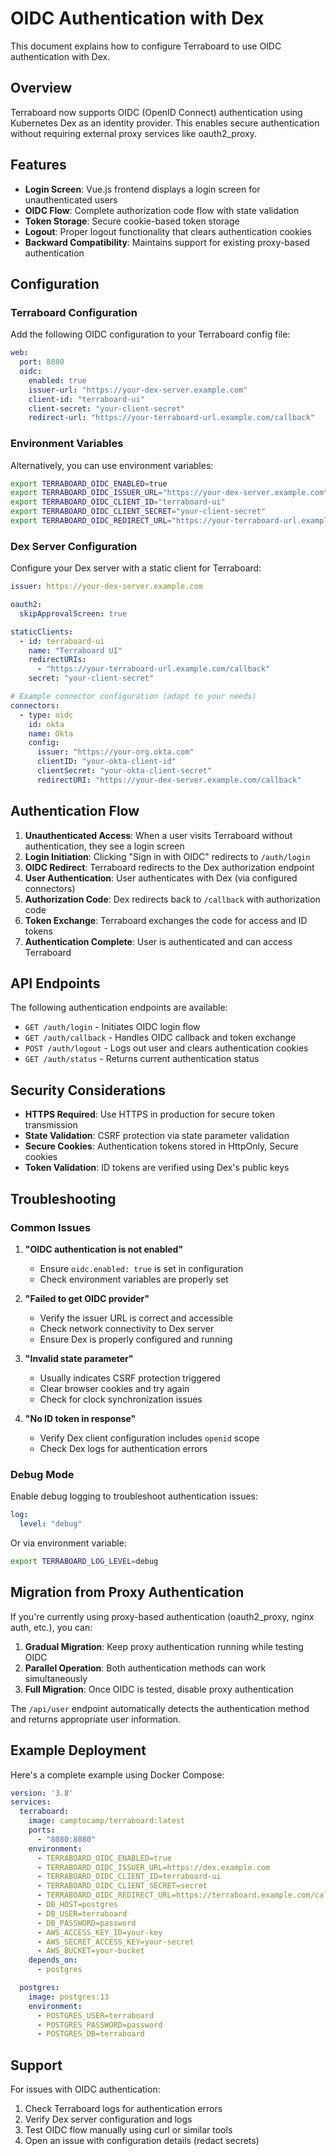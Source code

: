 # OIDC Authentication with Dex

This document explains how to configure Terraboard to use OIDC authentication with Dex.

## Overview

Terraboard now supports OIDC (OpenID Connect) authentication using Kubernetes Dex as an identity provider. This enables secure authentication without requiring external proxy services like oauth2_proxy.

## Features

- **Login Screen**: Vue.js frontend displays a login screen for unauthenticated users
- **OIDC Flow**: Complete authorization code flow with state validation
- **Token Storage**: Secure cookie-based token storage
- **Logout**: Proper logout functionality that clears authentication cookies
- **Backward Compatibility**: Maintains support for existing proxy-based authentication

## Configuration

### Terraboard Configuration

Add the following OIDC configuration to your Terraboard config file:

```yaml
web:
  port: 8080
  oidc:
    enabled: true
    issuer-url: "https://your-dex-server.example.com"
    client-id: "terraboard-ui"
    client-secret: "your-client-secret"
    redirect-url: "https://your-terraboard-url.example.com/callback"
```

### Environment Variables

Alternatively, you can use environment variables:

```bash
export TERRABOARD_OIDC_ENABLED=true
export TERRABOARD_OIDC_ISSUER_URL="https://your-dex-server.example.com"
export TERRABOARD_OIDC_CLIENT_ID="terraboard-ui"
export TERRABOARD_OIDC_CLIENT_SECRET="your-client-secret"
export TERRABOARD_OIDC_REDIRECT_URL="https://your-terraboard-url.example.com/callback"
```

### Dex Server Configuration

Configure your Dex server with a static client for Terraboard:

```yaml
issuer: https://your-dex-server.example.com

oauth2:
  skipApprovalScreen: true

staticClients:
  - id: terraboard-ui
    name: "Terraboard UI"
    redirectURIs:
      - "https://your-terraboard-url.example.com/callback"
    secret: "your-client-secret"

# Example connector configuration (adapt to your needs)
connectors:
  - type: oidc
    id: okta
    name: Okta
    config:
      issuer: "https://your-org.okta.com"
      clientID: "your-okta-client-id"
      clientSecret: "your-okta-client-secret"
      redirectURI: "https://your-dex-server.example.com/callback"
```

## Authentication Flow

1. **Unauthenticated Access**: When a user visits Terraboard without authentication, they see a login screen
2. **Login Initiation**: Clicking "Sign in with OIDC" redirects to `/auth/login`
3. **OIDC Redirect**: Terraboard redirects to the Dex authorization endpoint
4. **User Authentication**: User authenticates with Dex (via configured connectors)
5. **Authorization Code**: Dex redirects back to `/callback` with authorization code
6. **Token Exchange**: Terraboard exchanges the code for access and ID tokens
7. **Authentication Complete**: User is authenticated and can access Terraboard

## API Endpoints

The following authentication endpoints are available:

- `GET /auth/login` - Initiates OIDC login flow
- `GET /auth/callback` - Handles OIDC callback and token exchange
- `POST /auth/logout` - Logs out user and clears authentication cookies
- `GET /auth/status` - Returns current authentication status

## Security Considerations

- **HTTPS Required**: Use HTTPS in production for secure token transmission
- **State Validation**: CSRF protection via state parameter validation
- **Secure Cookies**: Authentication tokens stored in HttpOnly, Secure cookies
- **Token Validation**: ID tokens are verified using Dex's public keys

## Troubleshooting

### Common Issues

1. **"OIDC authentication is not enabled"**
   - Ensure `oidc.enabled: true` is set in configuration
   - Check environment variables are properly set

2. **"Failed to get OIDC provider"**
   - Verify the issuer URL is correct and accessible
   - Check network connectivity to Dex server
   - Ensure Dex is properly configured and running

3. **"Invalid state parameter"**
   - Usually indicates CSRF protection triggered
   - Clear browser cookies and try again
   - Check for clock synchronization issues

4. **"No ID token in response"**
   - Verify Dex client configuration includes `openid` scope
   - Check Dex logs for authentication errors

### Debug Mode

Enable debug logging to troubleshoot authentication issues:

```yaml
log:
  level: "debug"
```

Or via environment variable:
```bash
export TERRABOARD_LOG_LEVEL=debug
```

## Migration from Proxy Authentication

If you're currently using proxy-based authentication (oauth2_proxy, nginx auth, etc.), you can:

1. **Gradual Migration**: Keep proxy authentication running while testing OIDC
2. **Parallel Operation**: Both authentication methods can work simultaneously
3. **Full Migration**: Once OIDC is tested, disable proxy authentication

The `/api/user` endpoint automatically detects the authentication method and returns appropriate user information.

## Example Deployment

Here's a complete example using Docker Compose:

```yaml
version: '3.8'
services:
  terraboard:
    image: camptocamp/terraboard:latest
    ports:
      - "8080:8080"
    environment:
      - TERRABOARD_OIDC_ENABLED=true
      - TERRABOARD_OIDC_ISSUER_URL=https://dex.example.com
      - TERRABOARD_OIDC_CLIENT_ID=terraboard-ui
      - TERRABOARD_OIDC_CLIENT_SECRET=secret
      - TERRABOARD_OIDC_REDIRECT_URL=https://terraboard.example.com/callback
      - DB_HOST=postgres
      - DB_USER=terraboard
      - DB_PASSWORD=password
      - AWS_ACCESS_KEY_ID=your-key
      - AWS_SECRET_ACCESS_KEY=your-secret
      - AWS_BUCKET=your-bucket
    depends_on:
      - postgres

  postgres:
    image: postgres:13
    environment:
      - POSTGRES_USER=terraboard
      - POSTGRES_PASSWORD=password
      - POSTGRES_DB=terraboard
```

## Support

For issues with OIDC authentication:

1. Check Terraboard logs for authentication errors
2. Verify Dex server configuration and logs
3. Test OIDC flow manually using curl or similar tools
4. Open an issue with configuration details (redact secrets)